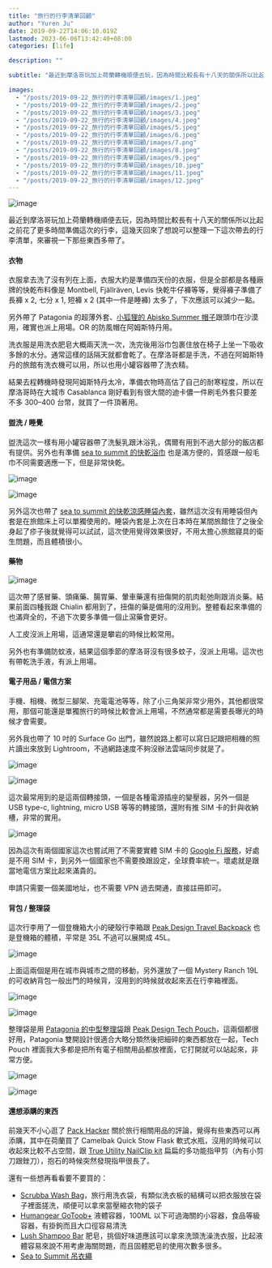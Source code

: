```yaml
---
title: "旅行的行李清單回顧"
author: "Yuren Ju"
date: 2019-09-22T14:06:10.019Z
lastmod: 2023-06-06T13:42:40+08:00
categories: [life]

description: ""

subtitle: "最近到摩洛哥玩加上荷蘭轉機順便去玩，因為時間比較長有十八天的關係所以比起之前花了更多時間準備這次的行李，這幾天回來了想說可以整理一下這次帶去的行李清單，來審視一下那些東西多帶了。"

images:
  - "/posts/2019-09-22_旅行的行李清單回顧/images/1.jpeg"
  - "/posts/2019-09-22_旅行的行李清單回顧/images/2.jpeg"
  - "/posts/2019-09-22_旅行的行李清單回顧/images/3.jpeg"
  - "/posts/2019-09-22_旅行的行李清單回顧/images/4.jpeg"
  - "/posts/2019-09-22_旅行的行李清單回顧/images/5.jpeg"
  - "/posts/2019-09-22_旅行的行李清單回顧/images/6.jpeg"
  - "/posts/2019-09-22_旅行的行李清單回顧/images/7.png"
  - "/posts/2019-09-22_旅行的行李清單回顧/images/8.jpeg"
  - "/posts/2019-09-22_旅行的行李清單回顧/images/9.jpeg"
  - "/posts/2019-09-22_旅行的行李清單回顧/images/10.jpeg"
  - "/posts/2019-09-22_旅行的行李清單回顧/images/11.jpeg"
  - "/posts/2019-09-22_旅行的行李清單回顧/images/12.jpeg"
---
```


![image](/posts/2019-09-22_旅行的行李清單回顧/images/1.jpeg#layoutTextWidth)

最近到摩洛哥玩加上荷蘭轉機順便去玩，因為時間比較長有十八天的關係所以比起之前花了更多時間準備這次的行李，這幾天回來了想說可以整理一下這次帶去的行李清單，來審視一下那些東西多帶了。

#### 衣物

衣服拿去洗了沒有列在上面，衣服大約是準備四天份的衣服，但是全部都是各種廠牌的快乾布料像是 Montbell, Fjällräven, Levis 快乾牛仔褲等等，覺得褲子準備了長褲 x 2, 七分 x 1, 短褲 x 2 (其中一件是睡褲) 太多了，下次應該可以減少一點。

另外帶了 Patagonia 的超薄外套、[小狐狸的 Abisko Summer 帽子](http://www.fjallraven.tw/clothes8.0.48)跟頭巾在沙漠用，確實也派上用場。OR 的防風帽在阿姆斯特丹用。

洗衣服是用洗衣肥皂大概兩天洗一次，洗完後用浴巾包裹住放在椅子上坐一下吸收多餘的水分。通常這樣的話隔天就都會乾了。在摩洛哥都是手洗，不過在阿姆斯特丹的旅館有洗衣機可以用，所以也用小罐容器帶了洗衣精。

結果去程轉機時發現阿姆斯特丹太冷，準備衣物時高估了自己的耐寒程度，所以在摩洛哥時在大城市 Casablanca 剛好看到有很大間的迪卡儂一件刷毛外套只要差不多 300–400 台幣，就買了一件頂著用。

#### 盥洗 / 睡覺

盥洗這次一樣有用小罐容器帶了洗髮乳跟沐浴乳，偶爾有用到不過大部分的飯店都有提供。另外也有準備 [sea to summit 的快乾浴巾](https://seatosummit.com/product/drylite-towel/) 也是滿方便的，質感跟一般毛巾不同需要適應一下，但是非常快乾。

![image](/posts/2019-09-22_旅行的行李清單回顧/images/2.jpeg#layoutTextWidth)

![image](/posts/2019-09-22_旅行的行李清單回顧/images/3.jpeg#layoutTextWidth)

另外這次也帶了 [sea to summit 的快乾涼感睡袋內套](https://seatosummit.com/product/coolmax-adaptor-liner/)，雖然這次沒有用睡袋但內套是在旅館床上可以單獨使用的。睡袋內套是上次在日本時在某間旅館住了之後全身起了疹子後就覺得可以試試，這次使用覺得效果很好，不用太擔心旅館寢具的衛生問題，而且體積很小。

#### 藥物

![image](/posts/2019-09-22_旅行的行李清單回顧/images/4.jpeg#layoutTextWidth)

這次帶了感冒藥、頭痛藥、腸胃藥、暈車藥還有扭傷開的肌肉鬆弛劑跟消炎藥。結果前面四種我跟 Chialin 都用到了，扭傷的藥是備用的沒用到。整體看起來準備的也滿齊全的，不過下次要多準備一個止瀉藥會更好。

人工皮沒派上用場，這通常還是攀岩的時候比較常用。

另外也有準備防蚊液，結果這個季節的摩洛哥沒有很多蚊子，沒派上用場。這次也有帶乾洗手液，有派上用場。

#### 電子用品 / 電信方案

手機、相機、微型三腳架、充電電池等等，除了小三角架非常少用外，其他都很常用，那個可能還是單獨旅行的時候比較會派上用場，不然通常都是需要長曝光的時候才會需要。

另外我也帶了 10 吋的 Surface Go 出門，雖然說路上都可以寫日記跟把相機的照片讀出來放到 Lightroom，不過網路速度不夠沒辦法雲端同步就是了。

![image](/posts/2019-09-22_旅行的行李清單回顧/images/5.jpeg#layoutTextWidth)

![image](/posts/2019-09-22_旅行的行李清單回顧/images/6.jpeg#layoutTextWidth)

這次最常用到的是這兩個轉接頭，一個是各種電源插座的變壓器，另外一個是 USB type-c, lightning, micro USB 等等的轉接頭，還附有推 SIM 卡的針與收納槽，非常的實用。

![image](/posts/2019-09-22_旅行的行李清單回顧/images/7.png#layoutTextWidth)

因為這次有兩個國家這次也嘗試用了不需要實體 SIM 卡的 [Google Fi 服務](https://fi.google.com/)，好處是不用 SIM 卡，到另外一個國家也不需要換跟設定，全球費率統一。壞處就是跟當地電信方案比起來滿貴的。

申請只需要一個美國地址，也不需要 VPN 過去開通，直接註冊即可。

#### 背包 / 整理袋

這次行李用了一個登機箱大小的硬殼行李箱跟 [Peak Design Travel Backpack](https://www.peakdesign.com/products/travel-backpack) 也是登機箱的體積，平常是 35L 不過可以展開成 45L。

![image](/posts/2019-09-22_旅行的行李清單回顧/images/8.jpeg#layoutTextWidth)

上面這兩個是用在城市與城市之間的移動，另外還放了一個 Mystery Ranch 19L 的可收納背包一般出門的時候背，沒用到的時候就收起來丟在行李箱裡面。

![image](/posts/2019-09-22_旅行的行李清單回顧/images/9.jpeg#layoutTextWidth)

![image](/posts/2019-09-22_旅行的行李清單回顧/images/10.jpeg#layoutTextWidth)

整理袋是用 [Patagonia 的中型整理袋](https://www.patagonia.com/product/black-hole-packing-cube-6-liters/49366.html)跟 [Peak Design Tech Pouch](https://www.peakdesign.com/products/tech-pouch)，這兩個都很好用，Patagonia 雙開設計很適合大略分類然後把細碎的東西都放在一起，Tech Pouch 裡面我大多都是把所有電子相關用品都放裡面，它打開就可以站起來，非常方便。

![image](/posts/2019-09-22_旅行的行李清單回顧/images/11.jpeg#layoutTextWidth)

![image](/posts/2019-09-22_旅行的行李清單回顧/images/12.jpeg#layoutTextWidth)

#### 還想添購的東西

前幾天不小心逛了 [Pack Hacker](https://packhacker.com/) 關於旅行相關用品的評論，覺得有些東西可以再添購，其中在荷蘭買了 Camelbak Quick Stow Flask 軟式水瓶，沒用的時候可以收起來比較不占空間，跟 [True Utility NailClip kit](https://www.trueutility.com/product/nailclip-kit/) 扁扁的多功能指甲剪（內有小剪刀跟銼刀），抱石的時候突然發現指甲很長了。

還有一些想再看看要不要買的：

- [Scrubba Wash Bag](https://thescrubba.com/)，旅行用洗衣袋，有類似洗衣板的結構可以把衣服放在袋子裡面搓洗，順便可以拿來當壓縮衣物的袋子
- [Humangear GoToob+](http://www.humangear.com/gear/gotoob) 液體容器，100ML 以下可過海關的小容器，食品等級容器，有掛鉤而且大口徑容易清洗
- [Lush Shampoo Bar](https://uk.lush.com/products/shampoo) 肥皂，挑個好味道應該可以拿來洗頭洗澡洗衣服，比起液體容易來說不用考慮海關問題，而且固體肥皂的使用次數多很多。
- [Sea to Summit 吊衣繩](https://seatosummit.com/product/the-clothesline/)
